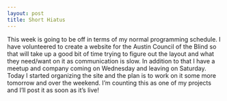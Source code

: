 ```yaml
---
layout: post
title: Short Hiatus
---
```

This week is going to be off in terms of my normal programming schedule. I have volunteered to create a website for the Austin Council of the Blind so that will take up a good bit of time trying to figure out the layout and what they need/want on it as communication is slow. In addition to that I have a meetup and company coming on Wednesday and leaving on Saturday. Today I started organizing the site and the plan is to work on it some more tomorrow and over the weekend. I’m counting this as one of my projects and I’ll post it as soon as it’s live!
